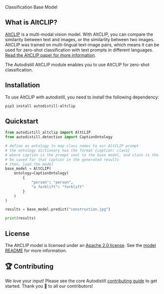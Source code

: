 <span class="cls-button">Classification</span>
<span class="bm-button">Base Model</span>

## What is AltCLIP?

[AltCLIP](https://arxiv.org/abs/2211.06679v2) is a multi-modal vision model. With AltCLIP, you can compare the similarity between text and images, or the similarlity between two images. AltCLIP was trained on multi-lingual text-image pairs, which means it can be used for zero-shot classification with text prompts in different languages. [Read the AltCLIP paper for more information](https://arxiv.org/pdf/2211.06679v2.pdf).

The Autodistill AltCLIP module enables you to use AltCLIP for zero-shot classification.

## Installation

To use AltCLIP with autodistill, you need to install the following dependency:


```bash
pip3 install autodistill-altclip
```

## Quickstart

```python
from autodistill_altclip import AltCLIP
from autodistill.detection import CaptionOntology

# define an ontology to map class names to our AltCLIP prompt
# the ontology dictionary has the format {caption: class}
# where caption is the prompt sent to the base model, and class is the label that will
# be saved for that caption in the generated results
# then, load the model
base_model = AltCLIP(
    ontology=CaptionOntology(
        {
            "person": "person",
            "a forklift": "forklift"
        }
    )
)

results = base_model.predict("construction.jpg")

print(results)
```

## License

The AltCLIP model is licensed under an [Apache 2.0 license](LICENSE). See the [model README](https://github.com/FlagAI-Open/FlagAI/blob/master/examples/AltCLIP/README.md) for more information.

## 🏆 Contributing

We love your input! Please see the core Autodistill [contributing guide](https://github.com/autodistill/autodistill/blob/main/CONTRIBUTING.md) to get started. Thank you 🙏 to all our contributors!
